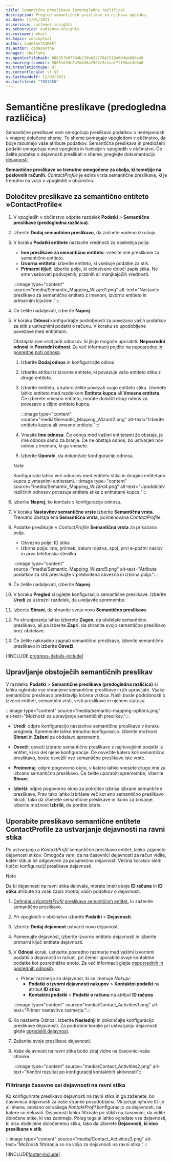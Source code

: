 ```yaml
---
title: Semantične preslikave (predogledna različica)
description: Pregled semantičnih preslikav in njihova uporaba.
ms.date: 12/01/2021
ms.service: customer-insights
ms.subservice: audience-insights
ms.reviewer: mhart
ms.topic: conceptual
author: CadeSanthaMSFT
ms.author: cadesantha
manager: shellyha
ms.openlocfilehash: 08b257b97704b219bb3277042516e00deb886a49
ms.sourcegitcommit: 58651d33e0a7d438a2587c9ceeaf7ff58ae3b648
ms.translationtype: HT
ms.contentlocale: sl-SI
ms.lasthandoff: 12/02/2021
ms.locfileid: "7881850"
---
```

# <a name="semantic-mappings-preview"></a>Semantične preslikave (predogledna različica)

Semantične preslikave vam omogočajo preslikavo podatkov o nedejavnosti v vnaprej določene sheme. Te sheme pomagajo vpogledom v občinstvo, da bolje razumejo vaše atribute podatkov. Semantična preslikava in predloženi podatki omogočajo nove vpoglede in funkcije v vpogledih v občinstvo. Če želite podatke o dejavnosti preslikati v sheme, preglejte dokumentacijo [dejavnosti](activities.md).

**Semantične preslikave so trenutno omogočene za okolja, ki temeljijo na poslovnih računih**. *ContactProfile* je edina vrsta semantične preslikave, ki je trenutno na voljo v vpogledih v občinstvo.

## <a name="define-a-contactprofile-semantic-entity-mapping"></a>Določitev preslikave za semantično entiteto »ContactProfile«

1. V vpogledih v občinstvo odprite razdelek **Podatki** > **Semantične preslikave (predogledna različica)**.

1. Izberite **Dodaj semantično preslikavo**, da začnete vodeno izkušnjo.

1. V koraku **Podatki entitete** nastavite vrednosti za naslednja polja:

   - **Ime preslikave za semantično entiteto**: vnesite ime preslikave za semantično entiteto.
   - **Izvorna entiteta**: izberite entiteto, ki vsebuje podatke za stik.
   - **Primarni ključ**: izberite polje, ki edinstveno določi zapis stika. Ne sme vsebovati podvojenih, praznih ali manjkajočih vrednosti.

   :::image type="content" source="media/Semantic_Mapping_Wizard1.png" alt-text="Nastavite preslikavo za semantično entiteto z imenom, izvorno entiteto in primarnim ključem.":::

1. Če želite nadaljevati, izberite **Naprej**.

1. V koraku **Odnosi** konfigurirajte podrobnosti za povezavo vaših podatkov za stik z ustreznimi podatki o računu. V koraku so upodobljene povezave med entitetami.  

   Obstajata dve vrsti poti odnosov, ki jih je mogoče uporabiti: **Neposredni odnosi** in **Posredni odnosi**. Za več informacij pojdite na [neposredne in posredne poti odnosa](relationships.md#relationship-paths).

   1. Izberite **Dodaj odnos** in konfigurirajte odnos.
   1. Izberite atribut iz izvorne entitete, ki povezuje vašo entiteto stika z drugo entiteto.
   1. Izberite entiteto, s katero želite povezati svojo entiteto stika. Izberete lahko entiteto med razdelkom **Entiteta kupca** ali **Vmesna entiteta**. Če izberete vmesno entiteto, morate določiti drugi odnos za povezavo s ciljno entiteto kupca.

      :::image type="content" source="media/Semantic_Mapping_Wizard2.png" alt-text="Izberite entiteto kupca ali vmesno entiteto.":::

   1. Vnesite **Ime odnosa**. Če odnos med vašimi entitetami že obstaja, je ime odnosa samo za branje. Če ne obstaja odnos, bo ustvarjen nov odnos z imenom, ki ga vnesete.
   1. Izberite **Uporabi**, da dokončate konfiguracijo odnosa.

   > [!NOTE]
   > Konfigurirate lahko več odnosov med entiteto stika in drugimi entitetami kupca z vmesnimi entitetami.
   >  :::image type="content" source="media/Semantic_Mapping_Wizard4.png" alt-text="Upodobitev različnih odnosov povezuje entitete stika z entitetami kupca.":::

1. Izberite **Naprej**, ko končate s konfiguracijo odnosa.

1. V koraku **Nastavitev semantične vrste** izberite **Semantična vrsta**. Trenutno obstaja ena **Semantična vrsta**, poimenovana *ContactProfile*.

1. Podatke preslikajte v *ContactProfile* **Semantična vrsta** za prikazana polja.
   - Obvezno polje: ID stika
   - Izbirna polja: ime, priimek, datum rojstva, spol, prvi e-poštni naslov in prva telefonska številka

   :::image type="content" source="media/Semantic_Mapping_Wizard5.png" alt-text="Atribute podatkov za stik preslikajte v predvidena obvezna in izbirna polja.":::

1. Če želite nadaljevati, izberite **Naprej**.

1. V koraku **Pregled** si oglejte konfiguracijo semantične preslikave. Izberite **Uredi** za ustrezni razdelek, da uveljavite spremembe.

1. Izberite **Shrani**, da shranite svojo novo **Semantično preslikavo**.

1. Po shranjevanju lahko izberete **Zagon**, da obdelate semantično preslikavo, ali pa izberite **Zapri**, da shranite svojo semantično preslikavo brez obdelave.

1. Če želite naknadno zagnati semantično preslikavo, izberite semantično preslikavo in izberite **Osveži**.

[!INCLUDE [progress-details-include](../includes/progress-details-pane.md)]

## <a name="manage-existing-semantic-mappings"></a>Upravljanje obstoječih semantičnih preslikav

V razdelku **Podatki** > **Semantične preslikave (predogledna različica)** si lahko ogledate vse shranjene semantične preslikave in jih upravljate. Vsako semantično preslikavo predstavlja ločena vrstica. Našli boste podrobnosti o izvorni entiteti, semantični vrsti, vrsti preslikave in njenem statusu.

:::image type="content" source="media/semantic-mapping-options.png" alt-text="Možnosti za upravljanje semantičnih preslikav.":::

- **Uredi**: odpre konfiguracijo nastavitve semantične preslikave v koraku pregleda. Spremenite lahko trenutno konfiguracijo. Izberite možnost **Shrani** in **Zaženi** za obdelavo sprememb.

- **Osveži**: osveži izbrano semantično preslikavo z najnovejšimi podatki iz entitet, ki so del njene konfiguracije. Če osvežite katero koli semantično preslikavo, boste osvežili vse semantične preslikave iste vrste.

- **Preimenuj**: odpre pogovorno okno, v katero lahko vnesete drugo ime za izbrano semantično preslikavo. Če želite uporabiti spremembe, izberite **Shrani**.

- **Izbriši**: odpre pogovorno okno za potrditev izbrisa izbrane semantične preslikave. Prav tako lahko izbrišete več kot eno semantično preslikavo hkrati, tako da izberete semantične preslikave in ikono za brisanje. Izberite možnost **Izbriši**, da pordite izbris.

## <a name="use-a-contactprofile-semantic-entity-mapping-to-create-contact-level-activities"></a>Uporabite preslikavo semantične entitete ContactProfile za ustvarjanje dejavnosti na ravni stika

Po ustvarjanju a *KontaktProfil* semantično preslikavo entitet, lahko zajamete dejavnosti stikov. Omogoča vam, da na časovnici dejavnosti za račun vidite, kateri stik je bil odgovoren za posamezno dejavnost. Večina korakov sledi tipični konfiguraciji preslikave dejavnosti.

   > [!NOTE]
   > Da bi dejavnosti na ravni stika delovale, morate imeti oboje **ID računa** in **ID stika** atribute za vsak zapis znotraj vaših podatkov o dejavnosti.

1. [Definiraj a *KontaktProfil* preslikava semantičnih entitet.](#define-a-contactprofile-semantic-entity-mapping) In zaženite semantično preslikavo.

1. Pri vpogledih v občinstvo izberite **Podatki** > **Dejavnosti**.

1. Izberite **Dodaj dejavnost** ustvariti novo dejavnost.

1. Poimenujte dejavnost, izberite izvorno entiteto dejavnosti in izberite primarni ključ entitete dejavnosti.

1. V **Odnosi** korak, ustvarite posredno razmerje med vašimi izvornimi podatki o dejavnosti in računi, pri čemer uporabite svoje kontaktne podatke kot posredniško enoto. Za več informacij glejte [neposrednih in posrednih odnosih](relationships.md#relationship-paths).
   - Primer razmerja za dejavnost, ki se imenuje *Nakupi*:
      - **Podatki o izvorni dejavnosti nakupov** > **Kontaktni podatki** na atribut **ID stika**
      - **Kontaktni podatki** > **Podatki o računu** na atribut **ID računa**

   :::image type="content" source="media/Contact_Activities1.png" alt-text="Primer nastavitve razmerja.":::

1. Ko nastavite Odnosi, izberite **Naslednji** in dokončajte konfiguracijo preslikave dejavnosti. Za podrobne korake pri ustvarjanju dejavnosti glejte [opredeliti dejavnost](activities.md).

1. Zaženite svoje preslikave dejavnosti.

1. Vaše dejavnosti na ravni stika bodo zdaj vidne na časovnici vaše stranke.

   :::image type="content" source="media/Contact_Activities2.png" alt-text="Končni rezultat po konfiguraciji kontaktnih aktivnosti":::

### <a name="contact-level-activity-timeline-filtering"></a>Filtriranje časovne osi dejavnosti na ravni stika

Ko konfigurirate preslikavo dejavnosti na ravni stika in ga zaženete, bo časovnica dejavnosti za vaše stranke posodobljena. Vključuje njihove ID-je ali imena, odvisno od vašega *KontaktProfil* konfiguracijo za dejavnosti, na katere so delovali. Dejavnosti lahko filtrirate po stikih na časovnici, da vidite določene stike, ki vas zanimajo. Poleg tega si lahko ogledate vse dejavnosti, ki niso dodeljene določenemu stiku, tako da izberete **Dejavnosti, ki niso preslikane v stik**.

   :::image type="content" source="media/Contact_Activities3.png" alt-text="Možnosti filtriranja so na voljo za dejavnosti na ravni stika.":::

[!INCLUDE[footer-include](../includes/footer-banner.md)]
